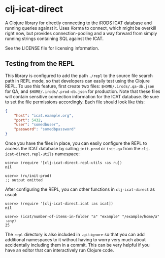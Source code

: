 # clj-icat-direct

A Clojure library for directly connecting to the iRODS ICAT database and running queries against it. Uses Korma to
connect, which might be overkill right now, but provides connection-pooling and a way forward from simply running
strings containing SQL against the ICAT.

See the LICENSE file for licensing information.

## Testing from the REPL

This library is configured to add the path `./repl` to the source file search path in REPL mode, so that developers can
easily test using the Clojure REPL. To use this feature, first create two files: `$HOME/.irods/.qa-db.json` for QA, and
`$HOME/.irods/.prod-db.json` for production. Note that these files will contain sensitive connection information for the
ICAT database. Be sure to set the file permissions accordingly. Each file should look like this:

``` json
{
    "host": "icat.example.org",
    "port": 5432,
    "user": "somedbuser",
    "password": "somedbpassword"
}
```

Once you have the files in place, you can easily configure the REPL to access the ICAT database by calling `init-prod`
or `init-qa` from the `clj-icat-direct.repl-utils` namespace:

```
user=> (require '[clj-icat-direct.repl-utils :as ru])
nil

user=> (ru/init-prod)
;; output omitted
```

After configuring the REPL, you can other functions in `clj-icat-direct` as usual:

```
user=> (require '[clj-icat-direct.icat :as icat])
nil

user=> (icat/number-of-items-in-folder "a" "example" "/example/home/a" :any)
25
```

The `repl` directory is also included in `.gitignore` so that you can add additional namespaces to it without having to
worry very much about accidentally including them in a commit. This can be very helpful if you have an editor that can
interactively run Clojure code.
